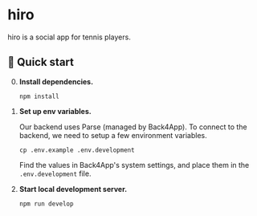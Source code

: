 # hiro

hiro is a social app for tennis players.

## 🎾 Quick start

0. **Install dependencies.**

   ```shell
   npm install
   ```

1. **Set up env variables.**

    Our backend uses Parse (managed by Back4App).
    To connect to the backend, we need to setup a few environment variables.

    ```shell
    cp .env.example .env.development
    ```

    Find the values in Back4App's system settings, and place them in the `.env.development` file.

2. **Start local development server.**

    ```shell
    npm run develop
    ```

